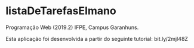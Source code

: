 # listaDeTarefasElmano
Programação Web (2019.2)
IFPE, Campus Garanhuns.

Esta aplicação foi desenvolvida a partir do seguinte tutorial: bit.ly/2mjI48Z
